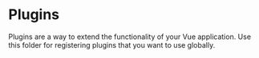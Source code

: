 # Plugins

Plugins are a way to extend the functionality of your Vue application. Use this folder for registering plugins that you want to use globally.


